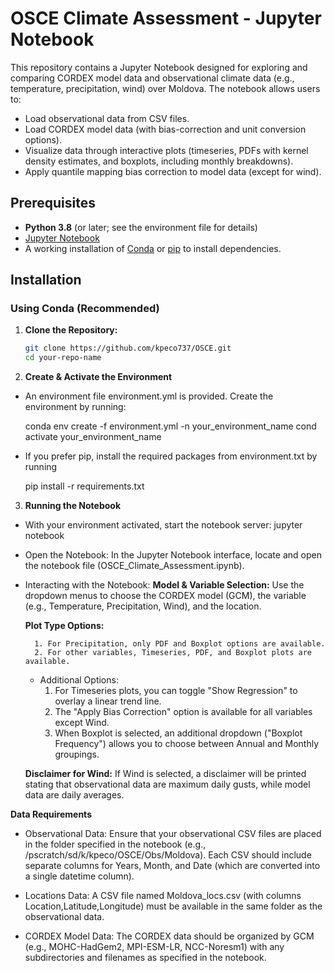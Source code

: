 # OSCE Climate Assessment - Jupyter Notebook

This repository contains a Jupyter Notebook designed for exploring and comparing CORDEX model data and observational climate data (e.g., temperature, precipitation, wind) over Moldova. The notebook allows users to:
- Load observational data from CSV files.
- Load CORDEX model data (with bias-correction and unit conversion options).
- Visualize data through interactive plots (timeseries, PDFs with kernel density estimates, and boxplots, including monthly breakdowns).
- Apply quantile mapping bias correction to model data (except for wind).

## Prerequisites

- **Python 3.8** (or later; see the environment file for details)
- [Jupyter Notebook](https://jupyter.org/)
- A working installation of [Conda](https://docs.conda.io/en/latest/) or [pip](https://pip.pypa.io/en/stable/) to install dependencies.

## Installation

### Using Conda (Recommended)

1. **Clone the Repository:**

   ```bash
   git clone https://github.com/kpeco737/OSCE.git
   cd your-repo-name

2. **Create & Activate the Environment**
- An environment file environment.yml is provided. Create the environment by running:

    conda env create -f environment.yml -n your_environment_name
    cond activate your_environment_name

- If you prefer pip, install the required packages from environment.txt by running

    pip install -r requirements.txt

3. **Running the Notebook**

- With your environment activated, start the notebook server:
    jupyter notebook

- Open the Notebook:
    In the Jupyter Notebook interface, locate and open the notebook file (OSCE_Climate_Assessment.ipynb).

- Interacting with the Notebook:
    **Model & Variable Selection:**
    Use the dropdown menus to choose the CORDEX model (GCM), the variable (e.g., Temperature, Precipitation, Wind), and the location.

    **Plot Type Options:**

        1. For Precipitation, only PDF and Boxplot options are available.
        2. For other variables, Timeseries, PDF, and Boxplot plots are available.

    - Additional Options:
        1. For Timeseries plots, you can toggle "Show Regression" to overlay a linear trend line.
        2. The "Apply Bias Correction" option is available for all variables except Wind.
        3. When Boxplot is selected, an additional dropdown ("Boxplot Frequency") allows you to choose between Annual and Monthly groupings.

    **Disclaimer for Wind:**
    If Wind is selected, a disclaimer will be printed stating that observational data are maximum daily gusts, while model data are daily averages.

**Data Requirements**
- Observational Data:
    Ensure that your observational CSV files are placed in the folder specified in the notebook (e.g., /pscratch/sd/k/kpeco/OSCE/Obs/Moldova). Each CSV should include separate columns for Years, Month, and Date (which are converted into a single datetime column).

- Locations Data:
    A CSV file named Moldova_locs.csv (with columns Location,Latitude,Longitude) must be available in the same folder as the observational data.

- CORDEX Model Data:
    The CORDEX data should be organized by GCM (e.g., MOHC-HadGem2, MPI-ESM-LR, NCC-Noresm1) with any subdirectories and filenames as specified in the notebook.